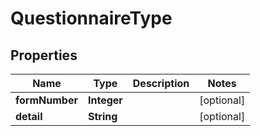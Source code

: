 

# QuestionnaireType


## Properties

| Name | Type | Description | Notes |
|------------ | ------------- | ------------- | -------------|
|**formNumber** | **Integer** |  |  [optional] |
|**detail** | **String** |  |  [optional] |



